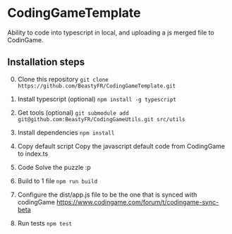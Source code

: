 # CodingGameTemplate
Ability to code into typescript in local, and uploading a js merged file to CodinGame.

## Installation steps
0. Clone this repository
`git clone https://github.com/BeastyFR/CodingGameTemplate.git`

0. Install typescript (optional)
`npm install -g typescript`

1. Get tools (optional)
`git submodule add git@github.com:BeastyFR/CodingGameUtils.git src/utils`

2. Install dependencies
`npm install`

3. Copy default script
Copy the javascript default code from CodingGame to index.ts

4. Code
Solve the puzzle :p

5. Build to 1 file
`npm run build`

6. Configure the dist/app.js file to be the one that is synced with codingGame
https://www.codingame.com/forum/t/codingame-sync-beta

7. Run tests
`npm test`

